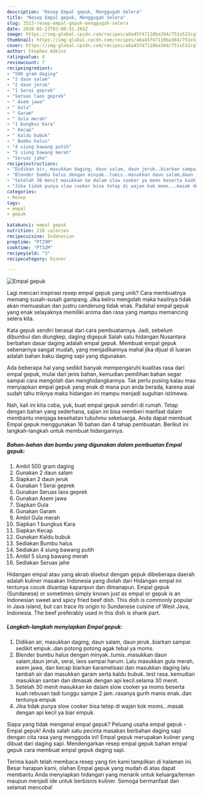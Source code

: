 ```yaml
---
description: "Resep Empal gepuk, Menggugah Selera"
title: "Resep Empal gepuk, Menggugah Selera"
slug: 3513-resep-empal-gepuk-menggugah-selera
date: 2020-05-23T03:08:51.265Z
image: https://img-global.cpcdn.com/recipes/a6a45f47110ba384/751x532cq70/empal-gepuk-foto-resep-utama.jpg
thumbnail: https://img-global.cpcdn.com/recipes/a6a45f47110ba384/751x532cq70/empal-gepuk-foto-resep-utama.jpg
cover: https://img-global.cpcdn.com/recipes/a6a45f47110ba384/751x532cq70/empal-gepuk-foto-resep-utama.jpg
author: Stephen Adkins
ratingvalue: 4
reviewcount: 7
recipeingredient:
- "500 gram daging"
- "2 daun salam"
- "2 daun jeruk"
- "1 Serai geprek"
- "Seruas laos geprek"
- " Asem jawa"
- " Gula"
- " Garam"
- " Gula merah"
- "1 bungkus Kara"
- " Kecap"
- " Kaldu bubuk"
- " Bumbu halus"
- "4 siung bawang putih"
- "5 siung bawang merah"
- "Seruas jahe"
recipeinstructions:
- "Didikan air, masukkan daging, daun salam, daun jeruk..biarkan sampai sedikit empuk..dan potong potong agak tebal ya moms."
- "Blender bumbu halus dengan minyak..tumis..masukkan daun salam,daun jeruk, serai, laos sampai harum. Lalu masukkan gula merah, asem jawa, dan kecap biarkan karamelisasi dan masukkan daging lalu tambah air dan masukkan garam serta kaldu bubuk..test rasa..kemudian masukkan santan dan dimasak dengan api kecil.selama 30 menit."
- "Setelah 30 menit masukkan ke dalam slow cooker ya moms beserta kuah rebusan tadi tunggu sampe 2 jam..rasanya gurih manis enak..dan tentunya empuk"
- "Jika tidak punya slow cooker bisa tetep di wajan kok moms...masak dengan api kecil ya biar empuk."
categories:
- Resep
tags:
- empal
- gepuk

katakunci: empal gepuk 
nutrition: 210 calories
recipecuisine: Indonesian
preptime: "PT29M"
cooktime: "PT32M"
recipeyield: "3"
recipecategory: Dinner

---
```



![Empal gepuk](https://img-global.cpcdn.com/recipes/a6a45f47110ba384/751x532cq70/empal-gepuk-foto-resep-utama.jpg)

Lagi mencari inspirasi resep empal gepuk yang unik? Cara membuatnya memang susah-susah gampang. Jika keliru mengolah maka hasilnya tidak akan memuaskan dan justru cenderung tidak enak. Padahal empal gepuk yang enak selayaknya memiliki aroma dan rasa yang mampu memancing selera kita.

Kata gepuk sendiri berasal dari cara pembuatannya. Jadi, sebelum dibumbui dan diungkep, daging digepuk Salah satu hidangan Nusantara berbahan dasar daging adalah empal gepuk. Membuat empal gepuk sebenarnya sangat mudah, yang menjadikannya mahal jika dijual di luaran adalah bahan baku daging sapi yang digunakan.

Ada beberapa hal yang sedikit banyak mempengaruhi kualitas rasa dari empal gepuk, mulai dari jenis bahan, kemudian pemilihan bahan segar sampai cara mengolah dan menghidangkannya. Tak perlu pusing kalau mau menyiapkan empal gepuk yang enak di mana pun anda berada, karena asal sudah tahu triknya maka hidangan ini mampu menjadi suguhan istimewa.


Nah, kali ini kita coba, yuk, buat empal gepuk sendiri di rumah. Tetap dengan bahan yang sederhana, sajian ini bisa memberi manfaat dalam membantu menjaga kesehatan tubuhmu sekeluarga. Anda dapat membuat Empal gepuk menggunakan 16 bahan dan 4 tahap pembuatan. Berikut ini langkah-langkah untuk membuat hidangannya.

<!--inarticleads1-->

##### Bahan-bahan dan bumbu yang digunakan dalam pembuatan Empal gepuk:

1. Ambil 500 gram daging
1. Gunakan 2 daun salam
1. Siapkan 2 daun jeruk
1. Gunakan 1 Serai geprek
1. Gunakan Seruas laos geprek
1. Gunakan  Asem jawa
1. Siapkan  Gula
1. Gunakan  Garam
1. Ambil  Gula merah
1. Siapkan 1 bungkus Kara
1. Siapkan  Kecap
1. Gunakan  Kaldu bubuk
1. Sediakan  Bumbu halus
1. Sediakan 4 siung bawang putih
1. Ambil 5 siung bawang merah
1. Sediakan Seruas jahe


Hidangan empal atau yang akrab disebut dengan gepuk dibeberapa daerah adalah kuliner masakan Indonesia yang diolah dari Hidangan empal ini tentunya cocok disantap kapanpun dan dimanapun. Empal gepuk (Sundanese) or sometimes simply known just as empal or gepuk is an Indonesian sweet and spicy fried beef dish. This dish is commonly popular in Java island, but can trace its origin to Sundanese cuisine of West Java, Indonesia. The beef preferably used in this dish is shank part. 

<!--inarticleads2-->

##### Langkah-langkah menyiapkan Empal gepuk:

1. Didikan air, masukkan daging, daun salam, daun jeruk..biarkan sampai sedikit empuk..dan potong potong agak tebal ya moms.
1. Blender bumbu halus dengan minyak..tumis..masukkan daun salam,daun jeruk, serai, laos sampai harum. Lalu masukkan gula merah, asem jawa, dan kecap biarkan karamelisasi dan masukkan daging lalu tambah air dan masukkan garam serta kaldu bubuk..test rasa..kemudian masukkan santan dan dimasak dengan api kecil.selama 30 menit.
1. Setelah 30 menit masukkan ke dalam slow cooker ya moms beserta kuah rebusan tadi tunggu sampe 2 jam..rasanya gurih manis enak..dan tentunya empuk
1. Jika tidak punya slow cooker bisa tetep di wajan kok moms...masak dengan api kecil ya biar empuk.


Siapa yang tidak mengenal empal gepuk? Peluang usaha empal gepuk -Empal gepuk! Anda salah satu pecinta masakan berbahan daging sapi dengan cita rasa yang menggoda ini! Empal gepuk merupakan kuliner yang dibuat dari daging sapi. Mendengarkan resep empal gepuk bahan empal gepuk cara membuat empal gepuk daging sapi. 

Terima kasih telah membaca resep yang tim kami tampilkan di halaman ini. Besar harapan kami, olahan Empal gepuk yang mudah di atas dapat membantu Anda menyiapkan hidangan yang menarik untuk keluarga/teman maupun menjadi ide untuk berbisnis kuliner. Semoga bermanfaat dan selamat mencoba!
